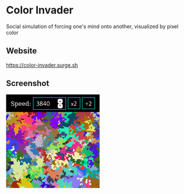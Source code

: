 # Color Invader

Social simulation of forcing one's mind onto another, visualized by pixel color

## Website
https://color-invader.surge.sh

## Screenshot
![](./assets/icon256.png)